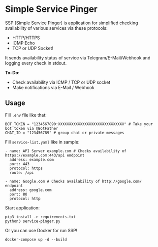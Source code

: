 # Simple Service Pinger

SSP (Simple Service Pinger) is application for simplified checking availability of various services via these protocols:
* HTTP/HTTPS
* ICMP Echo
* TCP or UDP Socket!

It sends availability status of service via Telegram/E-Mail/Webhook and logging every check in stdout.

**To-Do:**
* Check availability via ICMP / TCP or UDP socket
* Make notifications via E-Mail / Webhook


## Usage

Fill `.env` file like that:

```
BOT_TOKEN = "1234567890:XXXXXXXXXXXXXXXXXXXXXXXXXXXXXX" # Take your bot token via @BotFather
CHAT_ID = "123456789" # group chat or private messages
```

Fill `service-list.yaml` like in sample:

```
- name: API Server example.com # Checks availability of https://example.com:443/api endpoint
  address: example.com
  port: 443
  protocol: https
  route: /api

- name: Google.com # Checks availability of http://google.com/ endpoint
  address: google.com
  port: 80
  protocol: http
```

Start application:

```
pip3 install -r requirements.txt
python3 service-pinger.py
```

Or you can use Docker for run SSP!
```
docker-compose up -d --build
```

